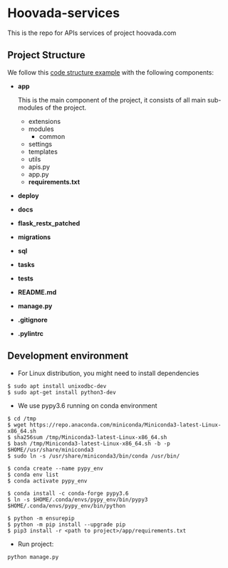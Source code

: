 # **Hoovada-services**

This is the repo for APIs services of project hoovada.com

Project Structure
---

We follow this [code structure example](https://github.com/frol/flask-restplus-server-example) with the following components:

- __app__
    
    This is the main component of the project, it consists of all main sub-modules of the project. 
    - extensions
    - modules
        - common
    - settings
    - templates
    - utils
    - apis.py
    - app.py
    - __requirements.txt__
- __deploy__
- __docs__
- __flask_restx_patched__
- __migrations__
- __sql__
- __tasks__
- __tests__
- __README.md__
- __manage.py__
- __.gitignore__
- __.pylintrc__


Development environment
---

- For Linux distribution, you might need to install dependencies
```
$ sudo apt install unixodbc-dev
$ sudo apt-get install python3-dev
```

- We use pypy3.6 running on conda environment

```
$ cd /tmp
$ wget https://repo.anaconda.com/miniconda/Miniconda3-latest-Linux-x86_64.sh
$ sha256sum /tmp/Miniconda3-latest-Linux-x86_64.sh 
$ bash /tmp/Miniconda3-latest-Linux-x86_64.sh -b -p $HOME//usr/share/miniconda3
$ sudo ln -s /usr/share/miniconda3/bin/conda /usr/bin/

$ conda create --name pypy_env
$ conda env list
$ conda activate pypy_env

$ conda install -c conda-forge pypy3.6
$ ln -s $HOME/.conda/envs/pypy_env/bin/pypy3 $HOME/.conda/envs/pypy_env/bin/python

$ python -m ensurepip
$ python -m pip install --upgrade pip
$ pip3 install -r <path to project>/app/requirements.txt
```

- Run project:
```bash
python manage.py
```
